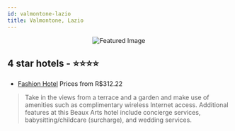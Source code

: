 ```yaml
---
id: valmontone-lazio
title: Valmontone, Lazio
---
```


<center><img src="https://i.travelapi.com/hotels/5000000/4920000/4916000/4915985/d8f9cc12_z.jpg" alt="Featured Image" /></center>


##  4 star hotels - ⭐️⭐️⭐️⭐️

-    [Fashion Hotel](https://us.hurb.com/hotels/valmontone/fashion-hotel-JNP-JP051223?cmp=18055) Prices from R$312.22
   > Take in the views from a terrace and a garden and make use of amenities such as complimentary wireless Internet access. Additional features at this Beaux Arts hotel include concierge services, babysitting/childcare (surcharge), and wedding services. 
